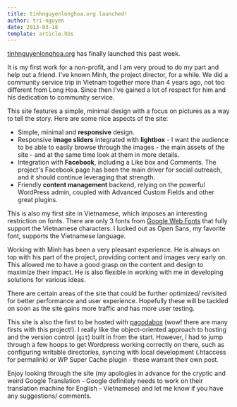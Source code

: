 ```yaml
---
title: tinhnguyenlonghoa.org launched!
author: tri-nguyen
date: 2013-03-18
template: article.hbs
---
```


[tinhnguyenlonghoa.org](http://tinhnguyenlonghoa.org) has finally launched this past week.

It is my first work for a non-profit, and I am very proud to do my part and help out a friend. I've known Minh, the project director, for a while. We did a community service trip in Vietnam together more than 4 years ago, not too different from Long Hoa. Since then I've gained a lot of respect for him and his dedication to community service.

This site features a simple, minimal design with a focus on pictures as a way to tell the story. Here are some nice aspects of the site:

- Simple, minimal and **responsive** design.
- Responsive **image sliders** integrated with **lightbox** - I want the audience to be able to easily browse through the images - the main assets of the site - and at the same time look at them in more details.
- Integration with **Facebook**, including a Like box and Comments. The project's Facebook page has been the main driver for social outreach, and it should continue leveraging that strength.
- Friendly **content management** backend, relying on the powerful WordPress admin, coupled with Advanced Custom Fields and other great plugins.

This is also my first site in Vietnamese, which imposes an interesting restriction on fonts. There are only 3 fonts from [Google Web Fonts](http://www.google.com/fonts) that fully support the Vietnamese characters. I lucked out as Open Sans, my favorite font, supports the Vietnamese language.

Working with Minh has been a very pleasant experience. He is always on top with his part of the project, providing content and images very early on. This allowed me to have a good grasp on the content and design to maximize their impact. He is also flexible in working with me in developing solutions for various ideas.

There are certain areas of the site that could be further optimized/ revisited for better performance and user experience. Hopefully these will be tackled on soon as the site gains more traffic and has more user testing.

This site is also the first to be hosted with [pagodabox](http://pagodabox.com/) (wow! there are many firsts with this project!). I really like the object-oriented approach to hosting and the version control (`git`) built in from the start. However, I had to jump through a few hoops to get Wordpress working correctly on there, such as configuring writable directories, syncing with local development (.htaccess for permalink) or WP Super Cache plugin - these warrant their own post.

Enjoy looking through the site (my apologies in advance for the cryptic and weird Google Translation - Google definitely needs to work on their translation machine for English - Vietnamese) and let me know if you have any suggestions/ comments.